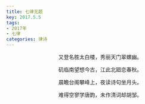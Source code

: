 ```yaml
---
title: 七律无题
key: 2017.5.5
tags: 
- 2017年 
- 七律
categories: 律诗
---
```


<p align="center">又登名胜太白楼，秀丽天门翠螺幽。
</p>
<p align="center">矶临南望想今古，江此北廻恋春秋。
</p>
<p align="center">晨瞻台阁攀峰上，夜读诗句坐月头。
</p>
<p align="center">难得空寥学唐韵，未作清词却胡邹。
</p>
